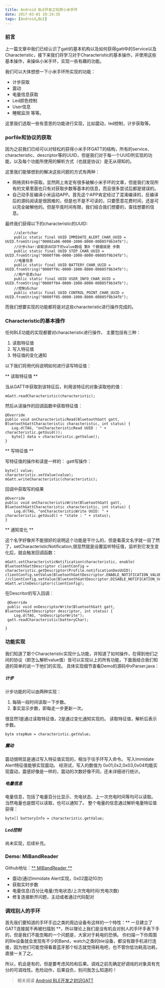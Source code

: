 ```yaml
---
title: Android BLE开发之玩转小米手环
date: 2017-03-01 19:19:35
tags: [Android,BLE]
---
```



### 前言

上一篇文章中我们已经认识了gatt的基本机构以及如何获得gatt中的Service以及Characteristic，接下来我们将学习对于Characteristic的基本操作，并使用这些基本操作，来操纵小米手环，实现一些有趣的功能。

我们可以大体想想一下小米手环所实现的功能：
- 计步获取
- 震动
- 电量信息获取
- Led颜色控制
- User信息
- 睡眠监测
等等。

<!-- more -->

这里我们选取一些有意思的功能进行实现，比如震动，led控制，计步获取等。

### porfile和协议的获取
因为之前我们已经可以对轻松的获得小米手环GATT的结构，所有的service、characteristic、descriptor等的UUID，但是我们对于每一个UUID所实现的功能，以及每个功能所使用的解析方式（也就是协议）是无从得知的。

这里我们能够想到的解决这些问题的方式有两种：
- 网络资料中获取。显然网上肯定有很多破解小米手环的文章，但是我们发现所有的文章里面也只有对获取步数等基本的信息，而且很多尝试后都是错误的。
- 自己动手反编译小米运动APP。首先这个APP肯定经过了混淆编译的，反编译后的源码阅读是很困难的，但是也不是不可读的，只要愿意花费时间，还是可以完全破解他的。但是毕竟时间有限，我们结合我们想要的，查找想要的信息。

最终我们获得以下的characteristic的UUID:
``` 
    //alertchar
    public static final UUID IMMIDATE_ALERT_CHAR_UUID = UUID.fromString("00002a06-0000-1000-8000-00805f9b34fb");
    //计步char:读取该UUID下的value数组 第0 个数据就是 步数
    public static final UUID STEP_CHAR_UUID = UUID.fromString("0000ff06-0000-1000-8000-00805f9b34fb");
    //电量信息
    public static final UUID BATTERY_CHAR_UUID = UUID.fromString("0000ff0c-0000-1000-8000-00805f9b34fb");
    //用户信息char
    public static final UUID USER_INFO_CHAR_UUID = UUID.fromString("0000ff04-0000-1000-8000-00805f9b34fb");
    //控制点char
    public static final UUID CONTROL_POINT_CHAR_UUID = UUID.fromString("0000ff05-0000-1000-8000-00805f9b34fb");

```
而我们想要实现的功能都将是对这些characteristic进行操作完成的。

### Characteristic的基本操作

任何BLE功能的实现都要对characteristic进行操作，
主要包括有三种：
1. 读取特征值
2. 写入特征值
3. 特征值的变化通知

以下我们将用代码说明如何进行读写特征值：

** 读取特征值 **

当从GATT中获取到该特征后，利用该特征的对象读取他的值：
```
mGatt.readCharacteristic(characteristic);
```
然后从读操作的回调函数中获取特征值：
```
@Override
public void onCharacteristicRead(BluetoothGatt gatt, BluetoothGattCharacteristic characteristic, int status) {
   Log.d(TAG, "onCharacteristicRead UUID : " + characteristic.getUuid());
   byte[] data = characteristic.getValue();
}
```

** 写特征值 **

写特征值的操作和读是一样的：
gatt写操作：
```
byte[] value;
characteristic.setValue(value);
mGatt.writeCharacteristic(characteristic);
```
回调中获取写的结果
```
@Override
public void onCharacteristicWrite(BluetoothGatt gatt, BluetoothGattCharacteristic characteristic, int status) {
    Log.d(TAG, "onCharacteristicWrite UUID: " + characteristic.getUuid() + "state : " + status);
}
```
** 通知变化 **

这个名字好像并不能很好的说明这个功能是干什么的，但是看英文名字就一目了然了，setCharacteristicNotification,很显然就是设置监听特征值，监听到它发生变化后，就会触发回调函数：
```
mGatt.setCharacteristicNotification(characteristic, enable)
BluetoothGattDescriptor clientConfig = characteristic.getDescriptor(Profile.notificationDesUUID);
clientConfig.setValue(BluetoothGattDescriptor.ENABLE_NOTIFICATION_VALUE);
//clientConfig.setValue(BluetoothGattDescriptor.DISABLE_NOTIFICATION_VALUE
mGatt.writeDescriptor(clientConfig);
```
在Descritor的写入回调：
```
 @Override
 public void onDescriptorWrite(BluetoothGatt gatt, BluetoothGattDescriptor descriptor, int status) {
    Log.d(TAG, "onDescriptorWrite");
 gatt.readCharacteristic(batteryChar);

}
```
### 功能实现
我们知道了那个Characteristic实现什么功能，并知道了如何操作，在得到他们之间的协议（即怎么解析value值）皆可以实现以上的所有功能，下面我结合我们知道的简单的说一下他们的实现。
具体实现细节查看Demo的源码中xParser.java：
##### 计步
计步功能的可以由两种实现：
1. 每隔一段时间读取一下步数。
2. 事实显示步数，即每走一步更新一次。

很显然1是通过读取特征值，2是通过变化通知实现的。
读取特征值，解析后表示步数。
```
byte stepNum = characteristic.getValue;
```
##### 震动
震动很明显是通过写入特征值实现的，相当于往手环写入命令。
写入Immidate Alert特征值能够实现震动。
经测试，写入的数值为 0x01,0x2,0x03,0x04均能实现震动，震感好像是一样的，震动的次数好像不同，还未详细进行统计。
##### 电量信息
电量信息，包括了电量百分比显示、充电状态、上一次充电时间等均可以读取。
当然电量也是既可以读取，也可以通知了。
整个电量的信息通过解析电量特征值获得：
```
byte[] batteryInfo = characteristic.getValue;
```
##### Led控制
尚未实现，后续补充。
### Demo: MiBandReader
Github地址：[** MiBandReader **](https://github.com/Jiesean/MiBandReader.git)

- 震动(通过Immidate Alert实现，0x02震动10次)
- 获取实时步数
- 电量信息(百分比电量/充电状态/上次充电时间/充电次数)
- 修复连接断开问题，主动或者通过代码配对
 

### 调戏别人的手环
首先我们要知道的手环手边之类的周边设备有这样的一个特性：** 一旦建立了GATT连接就不再被扫描到 **，所以理论上我们是没有机会对别人的手环手表下手的，但是我们不能忽略的一个问题是，大家对于耗电的恐惧。
你扫描一下你周围的Ble设备就会发现有不少的Band，watch之类的ble设备，都没有跟手机进行连接，因为他们可能觉得看着蓝牙那个标志就觉得耗电吧，也不管你低功耗高功耗，直接一关了之。

所以，机会是有的，但是要考虑风险和后果。调戏之前先确定好调戏的对象具有充分的可调戏性。危险动作，后果自负，别问我怎么知道的！

>相关阅读
[Android BLE开发之初识GATT](http://www.jianshu.com/p/29a730795294)